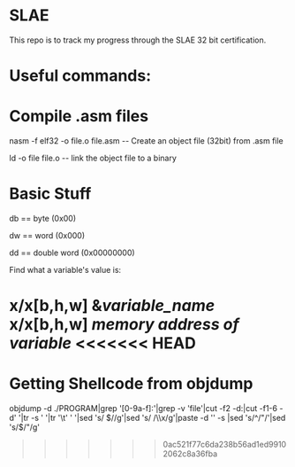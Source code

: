 # SLAE

This repo is to track my progress through the SLAE 32 bit certification.

# Useful commands:

# Compile .asm files
nasm -f elf32 -o file.o file.asm -- Create an object file (32bit) from .asm file

ld -o file file.o -- link the object file to a binary



# Basic Stuff

db == byte (0x00)

dw == word (0x000)

dd == double word (0x00000000)


Find what a variable's value is: 

x/x[b,h,w] &*variable_name*
x/x[b,h,w] *memory address of variable*
<<<<<<< HEAD
=======

# Getting Shellcode from objdump

objdump -d ./PROGRAM|grep '[0-9a-f]:'|grep -v 'file'|cut -f2 -d:|cut -f1-6 -d' '|tr -s ' '|tr '\t' ' '|sed 's/ $//g'|sed 's/ /\\x/g'|paste -d '' -s |sed 's/^/"/'|sed 's/$/"/g'
>>>>>>> 0ac521f77c6da238b56ad1ed99102062c8a36fba

